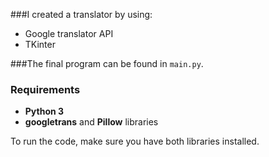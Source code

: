  ###I created a translator by using:
 - Google translator API
 - TKinter 

###The final program can be found in `main.py`.

### Requirements
- **Python 3**
- **googletrans** and **Pillow** libraries

To run the code, make sure you have both libraries installed.
